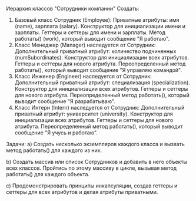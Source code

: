 Иерархия классов "Сотрудники компании"
Создать:
1. Базовый класс Сотрудник (Employee):
Приватные атрибуты: имя (name), зарплата (salary).
Конструктор для инициализации имени и зарплаты.
Геттеры и сеттеры для имени и зарплаты.
Метод работать() (work), который выводит сообщение "Я работаю".
2. Класс Менеджер (Manager) наследуется от Сотрудник:
Дополнительный приватный атрибут: количество подчиненных (numSubordinates).
Конструктор для инициализации всех атрибутов.
Геттеры и сеттеры для нового атрибута.
Переопределенный метод работать(), который выводит сообщение "Я управляю командой".
3. Класс Инженер (Engineer) наследуется от Сотрудник:
Дополнительный приватный атрибут: специализация (specialization).
Конструктор для инициализации всех атрибутов.
Геттеры и сеттеры для нового атрибута.
Переопределенный метод работать(), который выводит сообщение "Я разрабатываю".
4. Класс Интерн (Intern) наследуется от Сотрудник:
Дополнительный приватный атрибут: университет (university).
Конструктор для инициализации всех атрибутов.
Геттеры и сеттеры для нового атрибута.
Переопределенный метод работать(), который выводит сообщение "Я учусь и работаю".

Задачи:
a) Создать несколько экземпляров каждого класса и вызвать метод работать() для каждого из них.

b) Создать массив или список Сотрудников и добавить в него объекты всех классов. Пройтись по этому массиву в цикле, вызывая метод работать() для каждого объекта.

c) Продемонстрировать принципы инкапсуляции, создав геттеры и сеттеры для всех атрибутов и делая атрибуты приватными.

